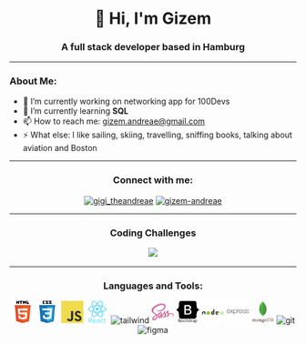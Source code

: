 
  <h1 align="center"> 👋 Hi, I'm Gizem </h1>
  
  <h3 align="center">A full stack developer based in Hamburg</h3>


___
<div>
<h3>About Me:</h3>

- 🔭  I’m currently working on networking app for 100Devs
- 🌱 I’m currently learning **SQL**
- 📫 How to reach me: [gizem.andreae@gmail.com](mailto:gizem.andreae@gmail.com)
- ⚡ What else: 
    I like sailing, skiing, travelling, sniffing books, talking about aviation and Boston
  </div>
    
___


<div align="center">
<h3> Connect with me: </h3>
<a href="https://twitter.com/gigi_theandreae" target="_blank"><img align="center" src="https://raw.githubusercontent.com/rahuldkjain/github-profile-readme-generator/master/src/images/icons/Social/twitter.svg" alt="gigi_theandreae" height="30" width="40" /></a>
<a href="https://www.linkedin.com/in/gizem-andreae/" target="_blank"><img align="center" src="https://raw.githubusercontent.com/rahuldkjain/github-profile-readme-generator/master/src/images/icons/Social/linked-in-alt.svg" alt="gizem-andreae" height="30" width="40" /></a>
</div>



___



<div align="center">
<h3> Coding Challenges </h3>
<a href="https://www.codewars.com/users/Gigi_theandreae" target="_blank"><img src="https://www.codewars.com/users/Gigi_theandreae/badges/large" /></a>
</div>


___

<h3 align="center">Languages and Tools:</h3>
<p align="center">
<img src="https://raw.githubusercontent.com/devicons/devicon/master/icons/html5/html5-original-wordmark.svg" alt="html5" title="HTML5" width="40" height="40"/>
<img src="https://raw.githubusercontent.com/devicons/devicon/master/icons/css3/css3-original-wordmark.svg" alt="css3" title="CSS3" width="40" height="40"/>
<img src="https://raw.githubusercontent.com/devicons/devicon/master/icons/javascript/javascript-original.svg" alt="javascript" title="Javascript" width="40" height="40"/>
<img src="https://raw.githubusercontent.com/devicons/devicon/master/icons/react/react-original-wordmark.svg" alt="react" title="React" width="40" height="40"/>
<img src="https://www.vectorlogo.zone/logos/tailwindcss/tailwindcss-icon.svg" alt="tailwind" title="TailwindCSS" width="40" height="40"/>
<img src="https://raw.githubusercontent.com/devicons/devicon/master/icons/sass/sass-original.svg" alt="sass" title="SASS" width="40" height="40"/>
<img src="https://raw.githubusercontent.com/devicons/devicon/master/icons/bootstrap/bootstrap-plain-wordmark.svg" alt="bootstrap" title="Bootstrap" width="40" height="40"/>
<img src="https://raw.githubusercontent.com/devicons/devicon/master/icons/nodejs/nodejs-original-wordmark.svg" alt="nodejs" Title="Node" width="40" height="40"/>
<img src="https://raw.githubusercontent.com/devicons/devicon/master/icons/express/express-original-wordmark.svg" alt="express" title="Express" width="40" height="40"/>
<img src="https://raw.githubusercontent.com/devicons/devicon/master/icons/mongodb/mongodb-original-wordmark.svg" alt="mongodb" title="MongoDB" width="40" height="40"/>
<img src="https://www.vectorlogo.zone/logos/git-scm/git-scm-icon.svg" alt="git" title="Git" width="40" height="40"/>
<img src="https://www.vectorlogo.zone/logos/figma/figma-icon.svg" alt="figma" title="Figma" width="40" height="40"/>
</p>









